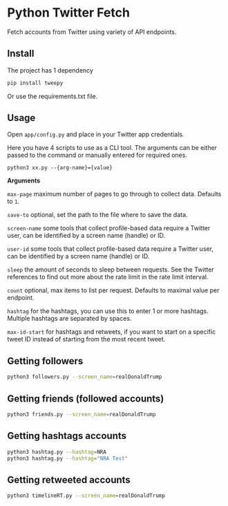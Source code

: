 # Python Twitter Fetch

Fetch accounts from Twitter using variety of API endpoints.

## Install

The project has 1 dependency

```bash
pip install tweepy
```

Or use the requirements.txt file.

## Usage

Open `app/config.py` and place in your Twitter app credentials.

Here you have 4 scripts to use as a CLI tool. The arguments can be either passed to the command or manually entered for required ones.

`python3 xx.py --{arg-name}={value}`

**Arguments**

`max-page` maximum number of pages to go through to collect data. Defaults to `1`.

`save-to` optional, set the path to the file where to save the data.

`screen-name` some tools that collect profile-based data require a Twitter user, can be identified by a screen name (handle) or ID.

`user-id` some tools that collect profile-based data require a Twitter user, can be identified by a screen name (handle) or ID.

`sleep` the amount of seconds to sleep between requests. See the Twitter references to find out more about the rate limit in the rate limit interval.

`count` optional, max items to list per request. Defaults to maximal value per endpoint.

`hashtag` for the hashtags, you can use this to enter 1 or more hashtags. Multiple hashtags are separated by spaces.

`max-id-start` for hashtags and retweets, if you want to start on a specific tweet ID instead of starting from the most recent tweet.

## Getting followers

```bash
python3 followers.py --screen_name=realDonaldTrump
```

## Getting friends (followed accounts)

```bash
python3 friends.py --screen_name=realDonaldTrump
```

## Getting hashtags accounts

```bash
python3 hashtag.py --hashtag=NRA
python3 hashtag.py --hashtag="NRA Test"
```

## Getting retweeted accounts

```bash
python3 timelineRT.py --screen_name=realDonaldTrump
```
